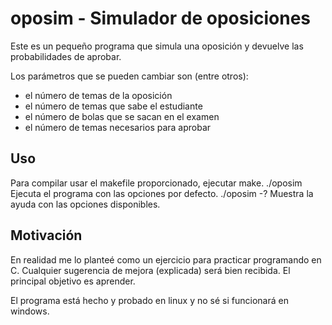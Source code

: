 # oposim - Simulador de oposiciones
Este es un pequeño programa que simula una oposición y devuelve las probabilidades de aprobar.

Los parámetros que se pueden cambiar son (entre otros):
- el número de temas de la oposición
- el número de temas que sabe el estudiante
- el número de bolas que se sacan en el examen
- el número de temas necesarios para aprobar

## Uso
Para compilar usar el makefile proporcionado, ejecutar make.
./oposim Ejecuta el programa con las opciones por defecto.
./oposim -? Muestra la ayuda con las opciones disponibles.

## Motivación
En realidad me lo planteé como un ejercicio para practicar programando en C. Cualquier sugerencia de mejora (explicada) será bien recibida. El principal objetivo es aprender.

El programa está hecho y probado en linux y no sé si funcionará en windows.
